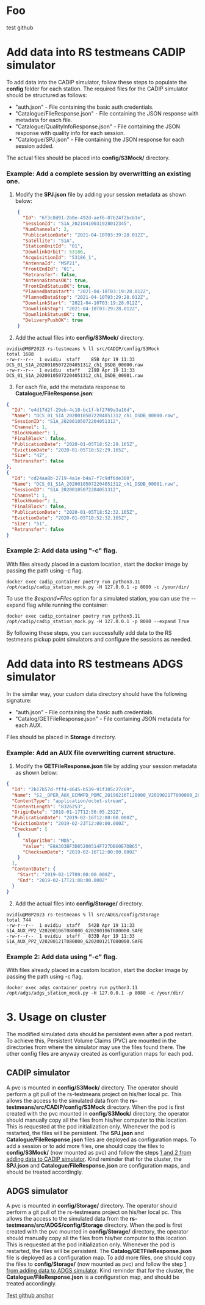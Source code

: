 # Foo
test github

# Add data into RS testmeans CADIP simulator


To add data into the CADIP simulator, follow these steps to populate the **config** folder for each station.
The required files for the CADIP simulator should be structured as follows:

- "auth.json" - File containing the basic auth credentials.
- "Catalogue/FileResponse.json" - File containing the JSON response with metadata for each file.
- "Catalogue/QualityInfoResponse.json" - File containing the JSON response with quality info for each session.
- "Catalogue/SPJ.json" - File containing the JSON response for each session added.

The actual files should be placed into **config/S3Mock/** directory.

### Example: Add a complete session by overwritting an existing one.

1. Modify the **SPJ.json** file by adding your session metadata as shown below:
```json
    {
      "Id": "6f3c8d91-2b0e-492d-aef6-87b24f2bcb1e",
      "SessionId": "S1A_20210410031928012345",
      "NumChannels": 2,
      "PublicationDate": "2021-04-10T03:39:28.012Z",
      "Satellite": "S1A",
      "StationUnitId": "01",
      "DownlinkOrbit": 53186,
      "AcquisitionId": "53186_1",
      "AntennaId": "MSP21",
      "FrontEndId": "01",
      "Retransfer": false,
      "AntennaStatusOK": true,
      "FrontEndStatusOK": true,
      "PlannedDataStart": "2021-04-10T03:19:28.012Z",
      "PlannedDataStop": "2021-04-10T03:29:28.012Z",
      "DownlinkStart": "2021-04-10T03:19:28.012Z",
      "DownlinkStop": "2021-04-10T03:29:28.012Z",
      "DownlinkStatusOK": true,
      "DeliveryPushOK": true
    }
```

2. Add the actual files into **config/S3Mock/** directory.
```shell
ovidiu@MBP2023 rs-testmeans % ll src/CADIP/config/S3Mock
total 1688
-rw-r--r--  1 ovidiu  staff    85B Apr 19 11:33 DCS_01_S1A_20200105072204051312_ch1_DSDB_00000.raw
-rw-r--r--  1 ovidiu  staff   219B Apr 19 11:33 DCS_01_S1A_20200105072204051312_ch1_DSDB_00001.raw
```

3. For each file, add the metadata response to **Catalogue/FileResponse.json**:
```json
{
  "Id": "e4d17d2f-29eb-4c18-bc1f-bf2769a3a16d",
  "Name": "DCS_01_S1A_20200105072204051312_ch1_DSDB_00000.raw",
  "SessionID": "S1A_20200105072204051312",
  "Channel": 1,
  "BlockNumber": 1,
  "FinalBlock": false,
  "PublicationDate": "2020-01-05T18:52:29.165Z",
  "EvictionDate": "2020-01-05T18:52:29.165Z",
  "Size": "42",
  "Retransfer": false
},
{
  "Id": "cd24aa8b-2719-4a1e-b4a7-f7c9df6de300",
  "Name": "DCS_01_S1A_20200105072204051312_ch1_DSDB_00001.raw",
  "SessionID": "S1A_20200105072204051312",
  "Channel": 1,
  "BlockNumber": 1,
  "FinalBlock": false,
  "PublicationDate": "2020-01-05T18:52:32.165Z",
  "EvictionDate": "2020-01-05T18:52:32.165Z",
  "Size": "51",
  "Retransfer": false
}
```

### Example 2: Add data using "-c" flag.
With files already placed in a custom location, start the docker image by passing the path using -c flag.
```shell
docker exec cadip_container poetry run python3.11 /opt/cadip/cadip_station_mock.py -H 127.0.0.1 -p 8080 -c /your/dir/

```

To use the *$expand=Files* option for a simulated station, you can use the --expand flag while running the container:

```shell
docker exec cadip_container poetry run python3.11 /opt/cadip/cadip_station_mock.py -H 127.0.0.1 -p 8080 --expand True

```

By following these steps, you can successfully add data to the RS testmeans pickup point simulators and configure the
sessions as needed.

# Add data into RS testmeans ADGS simulator

In the similar way, your custom data directory should have the following signature:

- "auth.json" - File containing the basic auth credentials.
- "Catalog/GETFileResponse.json" - File containing JSON metadata for each AUX.

Files should be placed in **Storage** directory.

### Example: Add an AUX file overwriting current structure.

1. Modify the **GETFileResponse.json** file by adding your session metadata as shown below:
```json
{
  "Id": "2b17b57d-fff4-4645-b539-91f305c27c69",
  "Name": "S2__OPER_AUX_ECMWFD_PDMC_20190216T120000_V20190217T090000_20190217T210000.TGZ",
  "ContentType": "application/octet-stream",
  "ContentLength": "8326253",
  "OriginDate": "2018-01-17T12:56:05.232Z",
  "PublicationDate": "2019-02-16T12:00:00.000Z",
  "EvictionDate": "2019-02-23T12:00:00.000Z",
  "Checksum": [
    {
      "Algorithm": "MD5",
      "Value": "E8A303BF3D85200514F727DB60E7DB65",
      "ChecksumDate": "2019-02-16T12:00:00.000Z"
    }
  ],
  "ContentDate": {
    "Start": "2019-02-17T09:00:00.000Z",
    "End": "2019-02-17T21:00:00.000Z"
  }
}
```

2. Add the actual files into **config/Storage/** directory.
```shell
ovidiu@MBP2023 rs-testmeans % ll src/ADGS/config/Storage
total 744
-rw-r--r--  1 ovidiu  staff   542B Apr 19 11:33 S1A_AUX_PP2_V20200106T080000_G20200106T080000.SAFE
-rw-r--r--  1 ovidiu  staff   833B Apr 19 11:33 S1A_AUX_PP2_V20200121T080000_G20200121T080000.SAFE
```

### Example 2: Add data using "-c" flag.
With files already placed in a custom location, start the docker image by passing the path using -c flag.
```shell
docker exec adgs_container poetry run python3.11 /opt/adgs/adgs_station_mock.py -H 127.0.0.1 -p 8080 -c /your/dir/

```

# 3. Usage on cluster

The modified simulated data should be persistent even after a pod restart. To achieve this, Persistent Volume Claims (PVC) are mounted in the directories from where the simulator may use the files found there.
The other config files are anyway created as configuration maps for each pod.

## CADIP simulator
A pvc is mounted in **config/S3Mock/** directory. The operator should perform a git pull of the rs-testmeans project on his/her local pc. This allows the access to the simulated data from the **rs-testmeans/src/CADIP/config/S3Mock** directory. When the pod is first created with the pvc mounted in **config/S3Mock/** directory, the operator should manually copy all the files from his/her computer to this location. This is requested at the pod initialization only. Whenever the pod is restarted, the files will be persistent.
The **SPJ.json** and **Catalogue/FileResponse.json** files are deployed as configuration maps. To add a session or to add more files, one should copy the files to **config/S3Mock/** (now mounted as pvc) and follow the steps [1 and 2 from adding data to CADIP simulator](#add-data-into-rs-testmeans-cadip-simulator). Kind reminder that for the cluster, the **SPJ.json** and **Catalogue/FileResponse.json** are configuration maps, and should be treated accordingly.

## ADGS simulator
A pvc is mounted in **config/Storage/** directory. The operator should perform a git pull of the rs-testmeans project on his/her local pc. This allows the access to the simulated data from the **rs-testmeans/src/ADGS/config/Storage** directory. When the pod is first created with the pvc mounted in **config/Storage/** directory, the operator should manually copy all the files from his/her computer to this location. This is requested at the pod initialization only. Whenever the pod is restarted, the files will be persistent.
The **Catalog/GETFileResponse.json** file is deployed as a configuration map. To add more files, one should copy the files to **config/Storage/** (now mounted as pvc) and follow the step [1 from adding data to ADGS simulator](#add-data-into-rs-testmeans-adgs-simulator). Kind reminder that for the cluster, the **Catalogue/FileResponse.json** is a configuration map, and should be treated accordingly.


[Test github anchor ](#foo)
